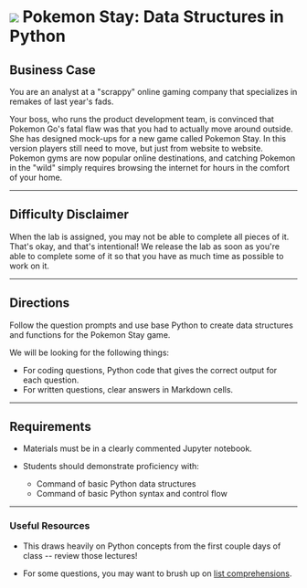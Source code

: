 # ![](https://ga-dash.s3.amazonaws.com/production/assets/logo-9f88ae6c9c3871690e33280fcf557f33.png) Pokemon Stay: Data Structures in Python

## Business Case

You are an analyst at a "scrappy" online gaming company that specializes in remakes of last year's fads.

Your boss, who runs the product development team, is convinced that Pokemon Go's fatal flaw was that you had to actually move around outside. She has designed mock-ups for a new game called Pokemon Stay. In this version players still need to move, but just from website to website. Pokemon gyms are now popular online destinations, and catching Pokemon in the "wild" simply requires browsing the internet for hours in the comfort of your home.

---

## Difficulty Disclaimer
When the lab is assigned, you may not be able to complete all pieces of it. That's okay, and that's intentional! We release the lab as soon as you're able to complete some of it so that you have as much time as possible to work on it.

---

## Directions

Follow the question prompts and use base Python to create data structures and functions for the Pokemon Stay game.

We will be looking for the following things:

- For coding questions, Python code that gives the correct output for each question.
- For written questions, clear answers in Markdown cells.

---

## Requirements

- Materials must be in a clearly commented Jupyter notebook.
- Students should demonstrate proficiency with:

  - Command of basic Python data structures
  - Command of basic Python syntax and control flow

---

### Useful Resources

- This draws heavily on Python concepts from the first couple days of class -- review those lectures!

- For some questions, you may want to brush up on [list comprehensions](http://treyhunner.com/2015/12/python-list-comprehensions-now-in-color/).
